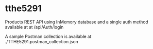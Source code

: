 # tthe5291

Products REST API using InMemory database and a single auth method available at at /api/Auth/login

A sample Postman collection is available at ./TTHE5291.postman_collection.json
